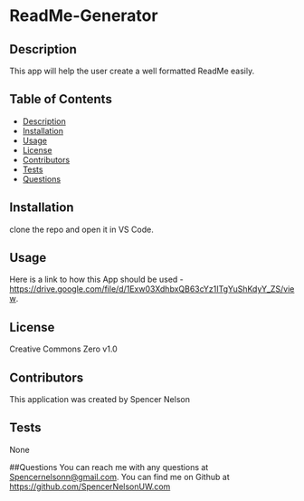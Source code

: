 
  # ReadMe-Generator

  ## Description
  This app will help the user create a well formatted ReadMe easily.

  ## Table of Contents
  - [Description](#description)
  - [Installation](#installation)
  - [Usage](#usage)
  - [License](#license)
  - [Contributors](#contributors)
  - [Tests](#tests)
  - [Questions](#questions)

  ## Installation
  clone the repo and open it in VS Code.

  ## Usage
  Here is a link to how this App should be used - https://drive.google.com/file/d/1Exw03XdhbxQB63cYz1ITgYuShKdyY_ZS/view.

  ## License
  Creative Commons Zero v1.0

  ## Contributors
  This application was created by Spencer Nelson

  ## Tests
  None

  ##Questions
  You can reach me with any questions at Spencernelsonn@gmail.com.
  You can find me on Github at https://github.com/SpencerNelsonUW.com
